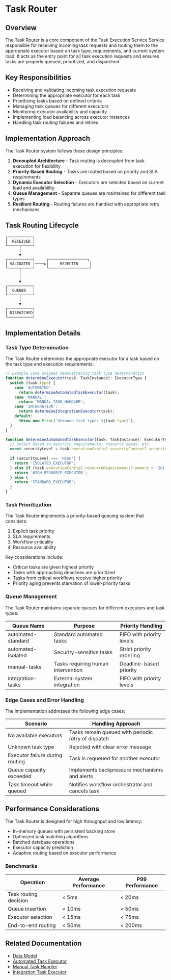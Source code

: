 # Task Router

## Overview

The Task Router is a core component of the Task Execution Service Service responsible for receiving incoming task requests and routing them to the appropriate executor based on task type, requirements, and current system load. It acts as the entry point for all task execution requests and ensures tasks are properly queued, prioritized, and dispatched.

## Key Responsibilities

* Receiving and validating incoming task execution requests
* Determining the appropriate executor for each task
* Prioritizing tasks based on defined criteria
* Managing task queues for different executors
* Monitoring executor availability and capacity
* Implementing load balancing across executor instances
* Handling task routing failures and retries

## Implementation Approach

The Task Router system follows these design principles:


1. **Decoupled Architecture** - Task routing is decoupled from task execution for flexibility
2. **Priority-Based Routing** - Tasks are routed based on priority and SLA requirements
3. **Dynamic Executor Selection** - Executors are selected based on current load and availability
4. **Queue Management** - Separate queues are maintained for different task types
5. **Resilient Routing** - Routing failures are handled with appropriate retry mechanisms

## Task Routing Lifecycle

```
┌───────────┐
│  RECEIVED │
└─────┬─────┘
      │
      ▼
┌───────────┐     ┌─────────────────┐
│ VALIDATED │────►│     REJECTED     │
└─────┬─────┘     └──────────────────┘
      │
      │
      ▼
┌───────────┐
│  QUEUED   │
└─────┬─────┘
      │
      ▼
┌───────────┐
│ DISPATCHED│
└───────────┘
```

## Implementation Details

### Task Type Determination

The Task Router determines the appropriate executor for a task based on the task type and execution requirements:

```typescript
// Example code snippet demonstrating task type determination
function determineExecutor(task: TaskInstance): ExecutorType {
  switch (task.type) {
    case 'AUTOMATED':
      return determineAutomatedTaskExecutor(task);
    case 'MANUAL':
      return 'MANUAL_TASK_HANDLER';
    case 'INTEGRATION':
      return determineIntegrationExecutor(task);
    default:
      throw new Error(`Unknown task type: ${task.type}`);
  }
}

function determineAutomatedTaskExecutor(task: TaskInstance): ExecutorType {
  // Select based on security requirements, resource needs, etc.
  const securityLevel = task.executionConfig?.securityContext?.securityLevel || 'LOW';
  
  if (securityLevel === 'HIGH') {
    return 'ISOLATED_EXECUTOR';
  } else if (task.executionConfig?.resourceRequirements?.memory > '2Gi') {
    return 'HIGH_RESOURCE_EXECUTOR';
  } else {
    return 'STANDARD_EXECUTOR';
  }
}
```

### Task Prioritization

The Task Router implements a priority-based queuing system that considers:


1. Explicit task priority
2. SLA requirements
3. Workflow criticality
4. Resource availability

Key considerations include:

* Critical tasks are given highest priority
* Tasks with approaching deadlines are prioritized
* Tasks from critical workflows receive higher priority
* Priority aging prevents starvation of lower-priority tasks

### Queue Management

The Task Router maintains separate queues for different executors and task types:

| Queue Name | Purpose | Priority Handling |
|----|----|----|
| automated-standard | Standard automated tasks | FIFO with priority levels |
| automated-isolated | Security-sensitive tasks | Strict priority ordering |
| manual-tasks | Tasks requiring human intervention | Deadline-based priority |
| integration-tasks | External system integration | FIFO with priority levels |

### Edge Cases and Error Handling

The implementation addresses the following edge cases:

| Scenario | Handling Approach |
|----|----|
| No available executors | Tasks remain queued with periodic retry of dispatch |
| Unknown task type | Rejected with clear error message |
| Executor failure during routing | Task is requeued for another executor |
| Queue capacity exceeded | Implements backpressure mechanisms and alerts |
| Task timeout while queued | Notifies workflow orchestrator and cancels task |

## Performance Considerations

The Task Router is designed for high throughput and low latency:

* In-memory queues with persistent backing store
* Optimized task matching algorithms
* Batched database operations
* Executor capacity prediction
* Adaptive routing based on executor performance

### Benchmarks

| Operation | Average Performance | P99 Performance |
|----|----|----|
| Task routing decision | < 5ms | < 20ms |
| Queue insertion | < 10ms | < 50ms |
| Executor selection | < 15ms | < 75ms |
| End-to-end routing | < 50ms | < 200ms |

## Related Documentation

* [Data Model](../data_model.md)
* [Automated Task Executor](./automated_task_executor.md)
* [Manual Task Handler](./manual_task_handler.md)
* [Integration Task Executor](./integration_task_executor.md)


